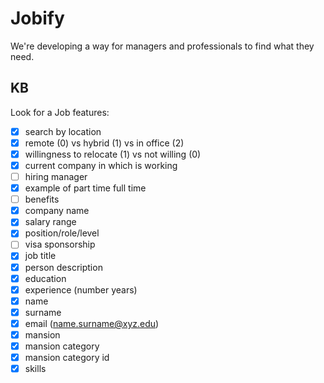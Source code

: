 # Jobify
We're developing a way for managers and professionals to find what they need.

## KB
Look for a Job features:
- [x] search by location
- [x] remote (0) vs hybrid (1) vs in office (2)
- [x] willingness to relocate (1) vs not willing (0)
- [x] current company in which is working
- [ ] hiring manager
- [x] example of part time full time
- [ ] benefits
- [x] company name
- [x] salary range
- [x] position/role/level
- [ ] visa sponsorship
- [x] job title
- [x] person description
- [x] education
- [x] experience (number years)
- [x] name
- [x] surname
- [x] email (name.surname@xyz.edu)
- [x] mansion
- [x] mansion category
- [x] mansion category id
- [x] skills